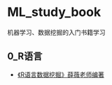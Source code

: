 # ML_study_book
机器学习、数据挖掘的入门书籍学习

## 0_R语言
-  [《R语言数据挖掘》薛薇老师编著](https://book.douban.com/subject/26832967/)
